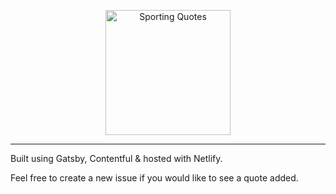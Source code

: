 <p align="center">
  <a href="https://www.sportingquotes.com">
    <img alt="Sporting Quotes" src="https://images.ctfassets.net/xyhqjsnzuimo/28Lvnn3k324GGSOmk6wK4g/aa5eeb136c6f79a3ee78568656cd49ed/sporting-quotes-horizontal.svg" width="200" />
  </a>
</p>

<hr/>

Built using Gatsby, Contentful & hosted with Netlify.

Feel free to create a new issue if you would like to see a quote added.